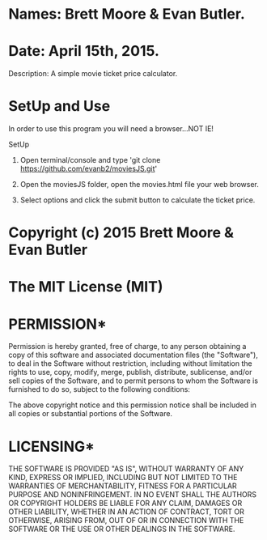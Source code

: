 # Names: Brett Moore & Evan Butler.
# Date: April 15th, 2015.

Description: A simple movie ticket price calculator.

# SetUp and Use
In order to use this program you will need a browser...NOT IE!

SetUp

1. Open terminal/console and type 'git clone https://github.com/evanb2/moviesJS.git'

2. Open the moviesJS folder, open the movies.html file your web browser.

3. Select options and click the submit button to calculate the ticket price.

# Copyright (c) 2015 Brett Moore & Evan Butler

# The MIT License (MIT)

# PERMISSION*
Permission is hereby granted, free of charge, to any person obtaining a copy of
this software and associated documentation files (the "Software"), to deal in
the Software without restriction, including without limitation the rights to
use, copy, modify, merge, publish, distribute, sublicense, and/or sell copies
of the Software, and to permit persons to whom the Software is furnished to
do so, subject to the following conditions:

The above copyright notice and this permission notice shall be included in all
 copies or substantial portions of the Software.

# LICENSING*
THE SOFTWARE IS PROVIDED "AS IS", WITHOUT WARRANTY OF ANY KIND, EXPRESS OR
 IMPLIED, INCLUDING BUT NOT LIMITED TO THE WARRANTIES OF MERCHANTABILITY,
FITNESS FOR A PARTICULAR PURPOSE AND NONINFRINGEMENT. IN NO EVENT SHALL THE
AUTHORS OR COPYRIGHT HOLDERS BE LIABLE FOR ANY CLAIM, DAMAGES OR OTHER
LIABILITY, WHETHER IN AN ACTION OF CONTRACT, TORT OR OTHERWISE, ARISING
FROM, OUT OF OR IN CONNECTION WITH THE SOFTWARE OR THE USE OR OTHER
DEALINGS IN THE SOFTWARE.

